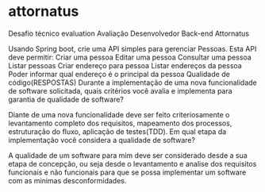 # attornatus
Desafio técnico
evaluation
Avaliação Desenvolvedor Back-end Attornatus

Usando Spring boot, crie uma API simples para gerenciar Pessoas. Esta API deve permitir:
Criar uma pessoa
Editar uma pessoa
Consultar uma pessoa
Listar pessoas
Criar endereço para pessoa
Listar endereços da pessoa
Poder informar qual endereço é o principal da pessoa
Qualidade de código(RESPOSTAS)
Durante a implementação de uma nova funcionalidade de software solicitada, quais critérios você avalia e implementa para garantia de qualidade de software?

Diante de uma nova funcionalidade deve ser feito criteriosamente o levantamento completo dos requisitos, mapeamento dos processos, estruturação do fluxo, aplicação de testes(TDD).
Em qual etapa da implementação você considera a qualidade de software?

A qualidade de um software para mim deve ser considerado desde a sua etapa de concepção, ou seja desde o levantamento e analise dos requisitos funcionais e não funcionais para que se possa implementar um software com as minimas desconformidades.
